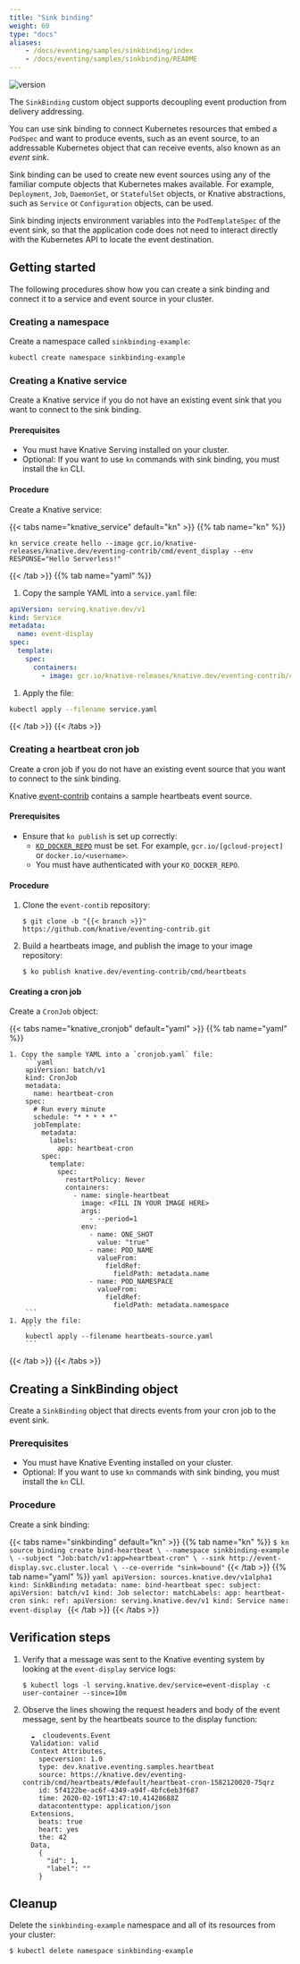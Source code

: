 ```yaml
---
title: "Sink binding"
weight: 60
type: "docs"
aliases:
    - /docs/eventing/samples/sinkbinding/index
    - /docs/eventing/samples/sinkbinding/README
---
```


![version](https://img.shields.io/badge/API_Version-v1-red?style=flat-square)

The `SinkBinding` custom object supports decoupling event production from delivery addressing.

You can use sink binding to connect Kubernetes resources that embed a `PodSpec` and want to produce events, such as an event source, to an addressable Kubernetes object that can receive events, also known as an _event sink_.

Sink binding can be used to create new event sources using any of the familiar compute objects that Kubernetes makes available.
For example, `Deployment`, `Job`, `DaemonSet`, or `StatefulSet` objects, or Knative abstractions, such as `Service` or `Configuration` objects, can be used.

Sink binding injects environment variables into the `PodTemplateSpec` of the event sink, so that the application code does not need to interact directly with the Kubernetes API to locate the event destination.

## Getting started

The following procedures show how you can create a sink binding and connect it to a service and event source in your cluster.

### Creating a namespace

Create a namespace called `sinkbinding-example`:

  ```bash
  kubectl create namespace sinkbinding-example
  ```

### Creating a Knative service

Create a Knative service if you do not have an existing event sink that you want to connect to the sink binding.

#### Prerequisites
- You must have Knative Serving installed on your cluster.
- Optional: If you want to use `kn` commands with sink binding, you must install the `kn` CLI.

#### Procedure
Create a Knative service:

  {{< tabs name="knative_service" default="kn" >}}
  {{% tab name="kn" %}}

```
kn service create hello --image gcr.io/knative-releases/knative.dev/eventing-contrib/cmd/event_display --env RESPONSE="Hello Serverless!"
```

  {{< /tab >}}
  {{% tab name="yaml" %}}

1. Copy the sample YAML into a `service.yaml` file:
  ```yaml
  apiVersion: serving.knative.dev/v1
  kind: Service
  metadata:
    name: event-display
  spec:
    template:
      spec:
        containers:
          - image: gcr.io/knative-releases/knative.dev/eventing-contrib/cmd/event_display
  ```
1. Apply the file:
  ```bash
  kubectl apply --filename service.yaml
  ```

  {{< /tab >}}
  {{< /tabs >}}

### Creating a heartbeat cron job

Create a cron job if you do not have an existing event source that you want to connect to the sink binding.

Knative [event-contrib](https://github.com/knative/eventing-contrib) contains a
sample heartbeats event source.

#### Prerequisites

- Ensure that `ko publish` is set up correctly:
  - [`KO_DOCKER_REPO`](https://github.com/knative/serving/blob/master/DEVELOPMENT.md#environment-setup)
  must be set. For example, `gcr.io/[gcloud-project]` or `docker.io/<username>`.
  - You must have authenticated with your `KO_DOCKER_REPO`.

#### Procedure

1. Clone the `event-contib` repository:
    ```
    $ git clone -b "{{< branch >}}" https://github.com/knative/eventing-contrib.git
    ```
1. Build a heartbeats image, and publish the image to your image repository:
    ```
    $ ko publish knative.dev/eventing-contrib/cmd/heartbeats
    ```
<!-- TODO: Add tabs if there are kn commands etc to do this also-->

#### Creating a cron job
<!--TODO: Add CLI command-->

Create a `CronJob` object:

{{< tabs name="knative_cronjob" default="yaml" >}}
{{% tab name="yaml" %}}

    1. Copy the sample YAML into a `cronjob.yaml` file:
        ```yaml
        apiVersion: batch/v1
        kind: CronJob
        metadata:
          name: heartbeat-cron
        spec:
          # Run every minute
          schedule: "* * * * *"
          jobTemplate:
            metadata:
              labels:
                app: heartbeat-cron
            spec:
              template:
                spec:
                  restartPolicy: Never
                  containers:
                    - name: single-heartbeat
                      image: <FILL IN YOUR IMAGE HERE>
                      args:
                        - --period=1
                      env:
                        - name: ONE_SHOT
                          value: "true"
                        - name: POD_NAME
                          valueFrom:
                            fieldRef:
                              fieldPath: metadata.name
                        - name: POD_NAMESPACE
                          valueFrom:
                            fieldRef:
                              fieldPath: metadata.namespace
        ```
    1. Apply the file:
        ```
        kubectl apply --filename heartbeats-source.yaml
        ```
{{< /tab >}}
{{< /tabs >}}

## Creating a SinkBinding object

Create a `SinkBinding` object that directs events from your cron job to the event sink.

### Prerequisites

- You must have Knative Eventing installed on your cluster.
- Optional: If you want to use `kn` commands with sink binding, you must install the `kn` CLI.

### Procedure

Create a sink binding:

{{< tabs name="sinkbinding" default="kn" >}}
{{% tab name="kn" %}}
      ```
      $ kn source binding create bind-heartbeat \
        --namespace sinkbinding-example \
        --subject "Job:batch/v1:app=heartbeat-cron" \
        --sink http://event-display.svc.cluster.local \
        --ce-override "sink=bound"
      ```
{{< /tab >}}
{{% tab name="yaml" %}}
      ```yaml
      apiVersion: sources.knative.dev/v1alpha1
      kind: SinkBinding
      metadata:
        name: bind-heartbeat
      spec:
        subject:
          apiVersion: batch/v1
          kind: Job
          selector:
            matchLabels:
              app: heartbeat-cron
          sink:
          ref:
            apiVersion: serving.knative.dev/v1
            kind: Service
            name: event-display
        ```
{{< /tab >}}
{{< /tabs >}}

## Verification steps

1. Verify that a message was sent to the Knative eventing system by looking at the `event-display` service logs:
    ```
    $ kubectl logs -l serving.knative.dev/service=event-display -c user-container --since=10m
    ```
1. Observe the lines showing the request headers and body of the event message, sent by the heartbeats source to the display function:
    ```
      ☁️  cloudevents.Event
      Validation: valid
      Context Attributes,
        specversion: 1.0
        type: dev.knative.eventing.samples.heartbeat
        source: https://knative.dev/eventing-contrib/cmd/heartbeats/#default/heartbeat-cron-1582120020-75qrz
        id: 5f4122be-ac6f-4349-a94f-4bfc6eb3f687
        time: 2020-02-19T13:47:10.41428688Z
        datacontenttype: application/json
      Extensions,
        beats: true
        heart: yes
        the: 42
      Data,
        {
          "id": 1,
          "label": ""
        }
    ```

## Cleanup

Delete the `sinkbinding-example` namespace and all of its resources from your
cluster:

  ```
  $ kubectl delete namespace sinkbinding-example
  ```
